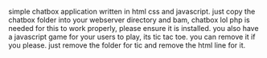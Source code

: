 simple chatbox application written in html css and javascript.
just copy the chatbox folder into your webserver directory and bam, chatbox lol
php is needed for this to work properly, please ensure it is installed.
you also have a javascript game for your users to play, its tic tac toe. you can remove it if you please.
just remove the folder for tic and remove the html line for it.
